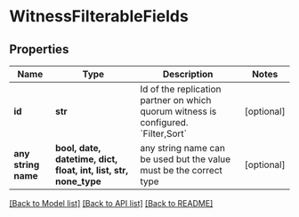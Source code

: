 # WitnessFilterableFields


## Properties
Name | Type | Description | Notes
------------ | ------------- | ------------- | -------------
**id** | **str** | Id of the replication partner on which quorum witness is configured. &#x60;Filter,Sort&#x60; | [optional] 
**any string name** | **bool, date, datetime, dict, float, int, list, str, none_type** | any string name can be used but the value must be the correct type | [optional]

[[Back to Model list]](../README.md#documentation-for-models) [[Back to API list]](../README.md#documentation-for-api-endpoints) [[Back to README]](../README.md)


